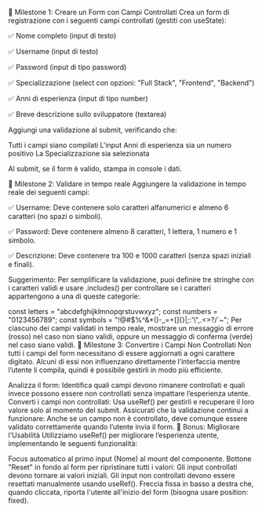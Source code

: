 📌 Milestone 1: Creare un Form con Campi Controllati
Crea un form di registrazione con i seguenti campi controllati (gestiti con useState):

✅ Nome completo (input di testo)

✅ Username (input di testo)

✅ Password (input di tipo password)

✅ Specializzazione (select con opzioni: "Full Stack", "Frontend", "Backend")

✅ Anni di esperienza (input di tipo number)

✅ Breve descrizione sullo sviluppatore (textarea)

Aggiungi una validazione al submit, verificando che:

Tutti i campi siano compilati
L'input Anni di esperienza sia un numero positivo
La Specializzazione sia selezionata

Al submit, se il form è valido, stampa in console i dati.

📌 Milestone 2: Validare in tempo reale
Aggiungere la validazione in tempo reale dei seguenti campi:

✅ Username: Deve contenere solo caratteri alfanumerici e almeno 6 caratteri (no spazi o simboli).

✅ Password: Deve contenere almeno 8 caratteri, 1 lettera, 1 numero e 1 simbolo.

✅ Descrizione: Deve contenere tra 100 e 1000 caratteri (senza spazi iniziali e finali).

Suggerimento: Per semplificare la validazione, puoi definire tre stringhe con i caratteri validi e usare .includes() per controllare se i caratteri appartengono a una di queste categorie:

const letters = "abcdefghijklmnopqrstuvwxyz";
const numbers = "0123456789";
const symbols = "!@#$%^&*()-_=+[]{}|;:'\\",.<>?/`~";
Per ciascuno dei campi validati in tempo reale, mostrare un messaggio di errore (rosso) nel caso non siano validi, oppure un messaggio di conferma (verde) nel caso siano validi.
📌 Milestone 3: Convertire i Campi Non Controllati
Non tutti i campi del form necessitano di essere aggiornati a ogni carattere digitato. Alcuni di essi non influenzano direttamente l’interfaccia mentre l’utente li compila, quindi è possibile gestirli in modo più efficiente.

Analizza il form: Identifica quali campi devono rimanere controllati e quali invece possono essere non controllati senza impattare l’esperienza utente.
Converti i campi non controllati: Usa useRef() per gestirli e recuperare il loro valore solo al momento del submit.
Assicurati che la validazione continui a funzionare: Anche se un campo non è controllato, deve comunque essere validato correttamente quando l’utente invia il form.
🎯 Bonus: Migliorare l'Usabilità
Utilizziamo useRef() per migliorare l’esperienza utente, implementando le seguenti funzionalità:

Focus automatico al primo input (Nome) al mount del componente.
Bottone "Reset" in fondo al form per ripristinare tutti i valori:
Gli input controllati devono tornare ai valori iniziali.
Gli input non controllati devono essere resettati manualmente usando useRef().
Freccia fissa in basso a destra che, quando cliccata, riporta l'utente all'inizio del form (bisogna usare position: fixed).
